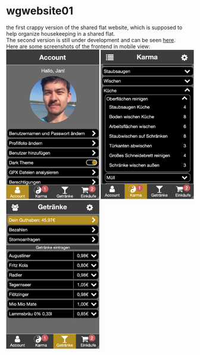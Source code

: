 # wgwebsite01
the first crappy version of the shared flat website, which is supposed to help organize housekeeping in a shared flat.  
The second version is still under development and can be seen [here](https://github.com/JF0C/wgwebsite).  
Here are some screenshots of the frontend in mobile view:  
<img src="https://github.com/JF0C/wgwebsite01/blob/master/Bildschirmfoto%202022-02-12%20um%2001.26.37.png" width="250" />
<img src="https://github.com/JF0C/wgwebsite01/blob/master/Bildschirmfoto%202022-02-12%20um%2001.27.17.png" width="250" />
<img src="https://github.com/JF0C/wgwebsite01/blob/master/Bildschirmfoto%202022-02-12%20um%2001.27.26.png" width="250" />
